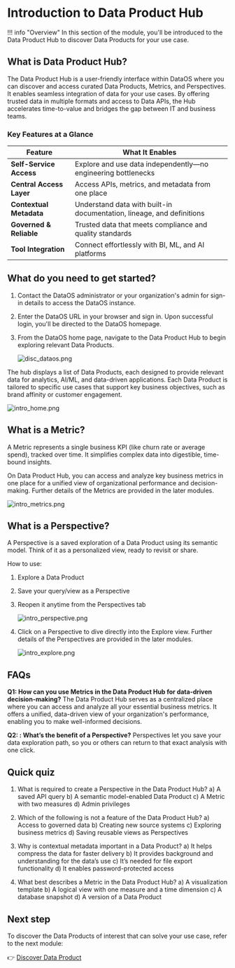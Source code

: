 # Introduction to Data Product Hub

!!! info "Overview"
    In this section of the module, you'll be introduced to the Data Product Hub to discover Data Products for your use case.

## What is Data Product Hub?

The Data Product Hub is a user-friendly interface within DataOS where you can discover and access curated Data Products, Metrics, and Perspectives. It enables seamless integration of data for your use cases. By offering trusted data in multiple formats and access to Data APIs, the Hub accelerates time-to-value and bridges the gap between IT and business teams.

### **Key Features at a Glance**

| **Feature**                     | **What It Enables**                                                       |
| --------------------------- | --------------------------------------------------------------------- |
|  **Self-Service Access**  | Explore and use data independently—no engineering bottlenecks         |
|  **Central Access Layer** | Access APIs, metrics, and metadata from one place                     |
|  **Contextual Metadata**  | Understand data with built-in documentation, lineage, and definitions |
|  **Governed & Reliable** | Trusted data that meets compliance and quality standards              |
|  **Tool Integration**     | Connect effortlessly with BI, ML, and AI platforms                    |


## What do you need to get started?

1. Contact the DataOS administrator or your organization's admin for sign-in details to access the DataOS instance. 

2. Enter the DataOS URL in your browser and sign in. Upon successful login, you'll be directed to the DataOS homepage.

3. From the DataOS home page, navigate to the Data Product Hub to begin exploring relevant Data Products.
    
    ![disc_dataos.png](/learn_new/dp_consumer_learn_track/intro_dph/dataos_home.png)

The hub displays a list of Data Products, each designed to provide relevant data for analytics, AI/ML, and data-driven applications. Each Data Product is tailored to specific use cases that support key business objectives, such as brand affinity or customer engagement.

![intro_home.png](/learn_new/dp_consumer_learn_track/intro_dph/intro_home.png)

## What is a Metric?

A Metric represents a single business KPI (like churn rate or average spend), tracked over time. It simplifies complex data into digestible, time-bound insights.

On Data Product Hub, you can access and analyze key business metrics in one place for a unified view of organizational performance and decision-making. Further details of the Metrics are provided in the later modules.

![intro_metrics.png](/learn_new/dp_consumer_learn_track/intro_dph/intro_metrics.png)

## What is a Perspective?

A Perspective is a saved exploration of a Data Product using its semantic model. Think of it as a personalized view, ready to revisit or share.

How to use:

1. Explore a Data Product

2. Save your query/view as a Perspective

3. Reopen it anytime from the Perspectives tab

    ![intro_perspective.png](/learn_new/dp_consumer_learn_track/intro_dph/intro_perspective.png)

4. Click on a Perspective to dive directly into the Explore view. Further details of the  Perspectives are provided in the later modules.

    ![intro_explore.png](/learn_new/dp_consumer_learn_track/intro_dph/intro_explore.png)

## FAQs

**Q1: How can you use Metrics in the Data Product Hub for data-driven decision-making?**
The Data Product Hub serves as a centralized place where you can access and analyze all your essential business metrics. It offers a unified, data-driven view of your organization's performance, enabling you to make well-informed decisions.

**Q2: : What’s the benefit of a Perspective?**
Perspectives let you save your data exploration path, so you or others can return to that exact analysis with one click.

## Quick quiz

1. What is required to create a Perspective in the Data Product Hub?
a) A saved API query
b) A semantic model-enabled Data Product
c) A Metric with two measures
d) Admin privileges

2. Which of the following is not a feature of the Data Product Hub?
a) Access to governed data
b) Creating new source systems
c) Exploring business metrics
d) Saving reusable views as Perspectives

3. Why is contextual metadata important in a Data Product?
a) It helps compress the data for faster delivery
b) It provides background and understanding for the data’s use
c) It’s needed for file export functionality
d) It enables password-protected access

4. What best describes a Metric in the Data Product Hub?
a) A visualization template
b) A logical view with one measure and a time dimension
c) A database snapshot
d) A version of a Data Product

## Next step

To discover the Data Products of interest that can solve your use case, refer to the next module:

👉 [Discover Data Product](/learn_new/dp_consumer_learn_track/discover_dp/)

